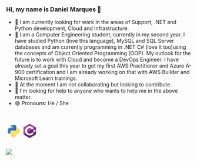 ### Hi, my name is Daniel Marques 👋


- 🔭 I am currently looking for work in the areas of Support, .NET and Python development, Cloud and Infrastructure.
- 🌱 I am a Computer Engineering student, currently in my second year. I have studied Python (love this language), MySQL and SQL Server databases and am currently programming in .NET C# (love it too)using the concepts of Object Oriented Programming (OOP). My outlook for the future is to work with Cloud and become a DevOps Engineer.
I have already set a goal this year to get my first AWS Practitioner and Azure A-900 certification and I am already working on that with AWS Builder and Microsoft Learn trainings.
- 👯 At the moment I am not collaborating but looking to contribute.
- 🤔 I'm looking for help to anyone who wants to help me in the above matter.
- 😄 Pronouns: He / She

## 

  <div style="display: inline_block"><br>
  <img align="center" alt="Python" height="40" width="40" src="https://raw.githubusercontent.com/devicons/devicon/master/icons/python/python-original.svg">
  <img align="center" alt="CSharp" height="40" width="40" src="https://raw.githubusercontent.com/devicons/devicon/master/icons/csharp/csharp-original.svg">
  <src="https://media.discordapp.net/attachments/639956127056134178/890373478988013628/Publicacoes_Instagram_1_1.png?width=676&height=676">
</div>
 
##
    
<div>
  <a href="https://www.linkedin.com/in/daniell-marquess/" target="_blank"><img src="https://img.shields.io/badge/-LinkedIn-%230077B5?style=for-the-       badge&logo=linkedin&logoColor=white"></a> 
</div>
  
